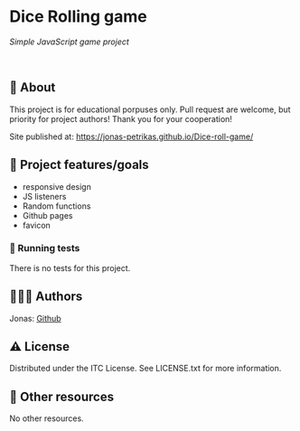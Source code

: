 # Dice Rolling game

_Simple JavaScript game project_

<br>

## 🌟 About

This project is for educational porpuses only. Pull request are welcome, but priority for project authors! Thank you for your cooperation!

Site published at: https://jonas-petrikas.github.io/Dice-roll-game/

## 🎯 Project features/goals

-   responsive design
-   JS listeners
-   Random functions
-   Github pages
-   favicon

<!-- ## 🧰 Getting Started

### 💻 Prerequisites

Node.js - _download and install_

```
https://nodejs.org
```

Git - _download and install_

```
https://git-scm.com
``` -->

<!-- ### 🏃 Run locally

Would like to run this project locally? Open terminal and follow these steps:

1. Clone the repo
    ```sh
    git clone https://agnekal.github.io/countryInfo.git
    ```
2. Install NPM packages
    ```sh
    npm i
    ```
    or
    ```sh
    npm install
    ```
3. Run the server
    ```sh
    npm run dev
    ``` -->

### 🧪 Running tests

There is no tests for this project.

## 👨🏼‍💻 Authors

Jonas: [Github](https://github.com/Jonas-Petrikas)

## ⚠️ License

Distributed under the ITC License. See LICENSE.txt for more information.

## 🔗 Other resources

No other resources.